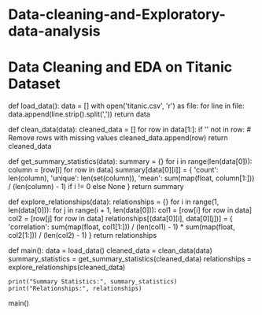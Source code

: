 # Data-cleaning-and-Exploratory-data-analysis
# Data Cleaning and EDA on Titanic Dataset

def load_data():
    data = []
    with open('titanic.csv', 'r') as file:
        for line in file:
            data.append(line.strip().split(','))
    return data


def clean_data(data):
    cleaned_data = []
    for row in data[1:]:
        if '' not in row:  # Remove rows with missing values
            cleaned_data.append(row)
    return cleaned_data


def get_summary_statistics(data):
    summary = {}
    for i in range(len(data[0])):
        column = [row[i] for row in data]
        summary[data[0][i]] = {
            'count': len(column),
            'unique': len(set(column)),
            'mean': sum(map(float, column[1:])) / (len(column) - 1) if i != 0 else None
        }
    return summary


def explore_relationships(data):
    relationships = {}
    for i in range(1, len(data[0])):
        for j in range(i + 1, len(data[0])):
            col1 = [row[i] for row in data]
            col2 = [row[j] for row in data]
            relationships[(data[0][i], data[0][j])] = {
                'correlation': sum(map(float, col1[1:])) / (len(col1) - 1) * sum(map(float, col2[1:])) / (len(col2) - 1)
            }
    return relationships

def main():
    data = load_data()
    cleaned_data = clean_data(data)
    summary_statistics = get_summary_statistics(cleaned_data)
    relationships = explore_relationships(cleaned_data)

    print("Summary Statistics:", summary_statistics)
    print("Relationships:", relationships)

main()
